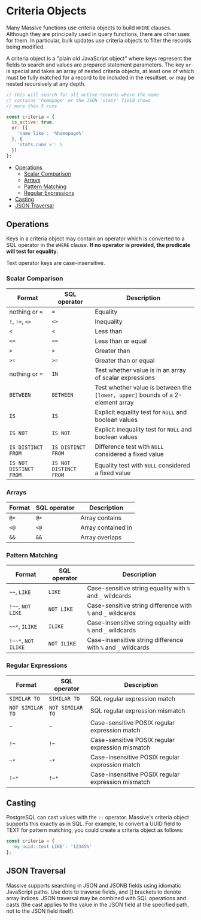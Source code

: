 # Criteria Objects

Many Massive functions use criteria objects to build `WHERE` clauses. Although they are principally used in query functions, there are other uses for them. In particular, bulk updates use criteria objects to filter the records being modified.

A criteria object is a "plain old JavaScript object" where keys represent the fields to search and values are prepared statement parameters. The key `or` is special and takes an array of nested criteria objects, at least one of which must be fully matched for a record to be included in the resultset. `or` may be nested recursively at any depth.

```javascript
// this will search for all active records where the name
// contains 'homepage' or the JSON 'stats' field shows
// more than 5 runs

const criteria = {
  is_active: true,
  or: [{
    'name like': '%homepage%'
  }, {
    'stats.runs >': 5
  }]
};
```

<!-- vim-markdown-toc GFM -->

* [Operations](#operations)
  * [Scalar Comparison](#scalar-comparison)
  * [Arrays](#arrays)
  * [Pattern Matching](#pattern-matching)
  * [Regular Expressions](#regular-expressions)
* [Casting](#casting)
* [JSON Traversal](#json-traversal)

<!-- vim-markdown-toc -->

## Operations

Keys in a criteria object may contain an operator which is converted to a SQL operator in the `WHERE` clause. **If no operator is provided, the predicate will test for equality.**

Text operator keys are case-insensitive.

### Scalar Comparison

| Format | SQL operator | Description|
|--------|--------------|------------|
| nothing or `=` | `=` | Equality |
| `!`, `!=`, `<>` | `<>` | Inequality |
| `<` | `<`| Less than |
| `<=` | `<=` | Less than or equal |
| `>` | `>` | Greater than |
| `>=` | `>=` | Greater than or equal |
| nothing or `=` | `IN` | Test whether value is in an array of scalar expressions |
| `BETWEEN` | `BETWEEN` | Test whether value is between the `[lower, upper]` bounds of a 2-element array |
| `IS` | `IS` | Explicit equality test for `NULL` and boolean values |
| `IS NOT` | `IS NOT` | Explicit inequality test for `NULL` and boolean values |
| `IS DISTINCT FROM` | `IS DISTINCT FROM` | Difference test with `NULL` considered a fixed value |
| `IS NOT DISTINCT FROM` | `IS NOT DISTINCT FROM` | Equality test with `NULL` considered a fixed value |

### Arrays

| Format | SQL operator | Description|
|--------|--------------|------------|
| `@>` | `@>` | Array contains |
| `<@` | `<@` | Array contained in |
| `&&` | `&&` | Array overlaps |

### Pattern Matching

| Format | SQL operator | Description|
|--------|--------------|------------|
| `~~`, `LIKE` | `LIKE` | Case-sensitive string equality with `%` and `_` wildcards |
| `!~~`, `NOT LIKE` | `NOT LIKE` | Case-sensitive string difference with `%` and `_` wildcards |
| `~~*`, `ILIKE` | `ILIKE` | Case-insensitive string equality with `%` and `_` wildcards |
| `!~~*`, `NOT ILIKE` | `NOT ILIKE` | Case-insensitive string difference with `%` and `_` wildcards |

### Regular Expressions

| Format | SQL operator | Description|
|--------|--------------|------------|
| `SIMILAR TO` | `SIMILAR TO` | SQL regular expression match |
| `NOT SIMILAR TO` | `NOT SIMILAR TO` | SQL regular expression mismatch |
| `~` | `~` | Case-sensitive POSIX regular expression match |
| `!~` | `!~` | Case-sensitive POSIX regular expression mismatch |
| `~*` | `~*` | Case-insensitive POSIX regular expression match |
| `!~*` | `!~*` | Case-insensitive POSIX regular expression mismatch |

## Casting

PostgreSQL can cast values with the `::` operator. Massive's criteria object supports this exactly as in SQL. For example, to convert a UUID field to TEXT for pattern matching, you could create a criteria object as follows:

```javascript
const criteria = {
  'my_uuid::text LIKE': '12345%'
};
```

## JSON Traversal

Massive supports searching in JSON and JSONB fields using idiomatic JavaScript paths. Use dots to traverse fields, and [] brackets to denote array indices. JSON traversal may be combined with SQL operations and casts (the cast applies to the value in the JSON field at the specified path, not to the JSON field itself).
